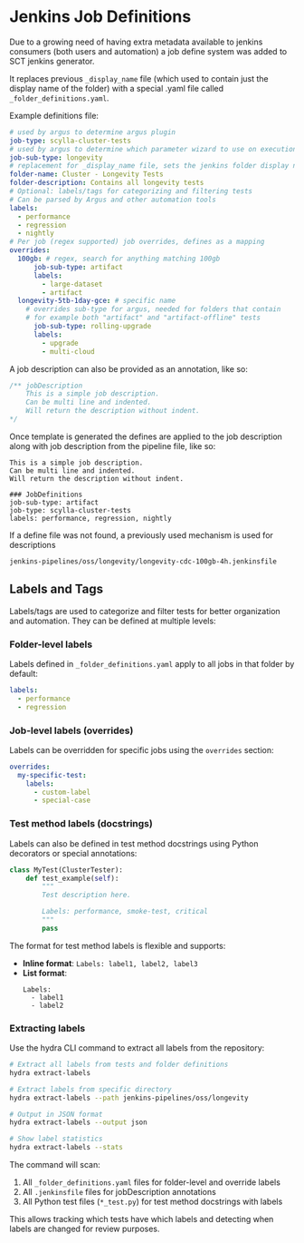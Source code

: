 # Jenkins Job Definitions

Due to a growing need of having extra metadata available to jenkins consumers
(both users and automation) a job define system was added to SCT jenkins generator.

It replaces previous `_display_name` file (which used to contain just the display
 name of the folder) with a special .yaml file called `_folder_definitions.yaml`.

Example definitions file:

```yaml
# used by argus to determine argus plugin
job-type: scylla-cluster-tests
# used by argus to determine which parameter wizard to use on execution
job-sub-type: longevity
# replacement for _display_name file, sets the jenkins folder display name
folder-name: Cluster - Longevity Tests
folder-description: Contains all longevity tests
# Optional: labels/tags for categorizing and filtering tests
# Can be parsed by Argus and other automation tools
labels:
  - performance
  - regression
  - nightly
# Per job (regex supported) job overrides, defines as a mapping
overrides:
  100gb: # regex, search for anything matching 100gb
      job-sub-type: artifact
      labels:
        - large-dataset
        - artifact
  longevity-5tb-1day-gce: # specific name
    # overrides sub-type for argus, needed for folders that contain
    # for example both "artifact" and "artifact-offline" tests
      job-sub-type: rolling-upgrade
      labels:
        - upgrade
        - multi-cloud
```

A job description can also be provided as an annotation, like so:

```js
/** jobDescription
    This is a simple job description.
    Can be multi line and indented.
    Will return the description without indent.
*/
```

Once template is generated the defines are applied to the job description
along with job description from the pipeline file, like so:

```
This is a simple job description.
Can be multi line and indented.
Will return the description without indent.

### JobDefinitions
job-sub-type: artifact
job-type: scylla-cluster-tests
labels: performance, regression, nightly
```

If a define file was not found, a previously used mechanism is used for descriptions
```
jenkins-pipelines/oss/longevity/longevity-cdc-100gb-4h.jenkinsfile
```

## Labels and Tags

Labels/tags are used to categorize and filter tests for better organization and automation.
They can be defined at multiple levels:

### Folder-level labels

Labels defined in `_folder_definitions.yaml` apply to all jobs in that folder by default:

```yaml
labels:
  - performance
  - regression
```

### Job-level labels (overrides)

Labels can be overridden for specific jobs using the `overrides` section:

```yaml
overrides:
  my-specific-test:
    labels:
      - custom-label
      - special-case
```

### Test method labels (docstrings)

Labels can also be defined in test method docstrings using Python decorators or special annotations:

```python
class MyTest(ClusterTester):
    def test_example(self):
        """
        Test description here.

        Labels: performance, smoke-test, critical
        """
        pass
```

The format for test method labels is flexible and supports:
- **Inline format**: `Labels: label1, label2, label3`
- **List format**:
  ```
  Labels:
    - label1
    - label2
  ```

### Extracting labels

Use the hydra CLI command to extract all labels from the repository:

```bash
# Extract all labels from tests and folder definitions
hydra extract-labels

# Extract labels from specific directory
hydra extract-labels --path jenkins-pipelines/oss/longevity

# Output in JSON format
hydra extract-labels --output json

# Show label statistics
hydra extract-labels --stats
```

The command will scan:
1. All `_folder_definitions.yaml` files for folder-level and override labels
2. All `.jenkinsfile` files for jobDescription annotations
3. All Python test files (`*_test.py`) for test method docstrings with labels

This allows tracking which tests have which labels and detecting when labels are changed for review purposes.
